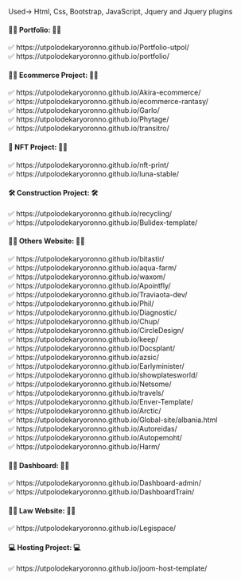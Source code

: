 
Used-> Html, Css, Bootstrap, JavaScript, Jquery and Jquery plugins

<h4>👳‍♀️ Portfolio: 👳‍♀️</h4> 
	✅ https://utpolodekaryoronno.github.io/Portfolio-utpol/
</br>
	✅ https://utpolodekaryoronno.github.io/portfolio/
</br>

<h4>🤷‍♂️ Ecommerce Project: 🤷‍♂️</h4> 
	✅ https://utpolodekaryoronno.github.io/Akira-ecommerce/
</br>
	✅ https://utpolodekaryoronno.github.io/ecommerce-rantasy/
</br>
	✅ https://utpolodekaryoronno.github.io/Garlo/
</br>
	✅ https://utpolodekaryoronno.github.io/Phytage/
 </br>
	✅ https://utpolodekaryoronno.github.io/transitro/


<h4>🦹 NFT Project: 🦸‍♂️</h4> 
	✅ https://utpolodekaryoronno.github.io/nft-print/
</br>
	✅ https://utpolodekaryoronno.github.io/luna-stable/
</br>

<h4>🛠️ Construction Project: 🛠️</h4> 
	✅ https://utpolodekaryoronno.github.io/recycling/
</br>
	✅ https://utpolodekaryoronno.github.io/Bulidex-template/
</br>
	

<h4>🤷‍♀️ Others Website: 🤷‍♀️</h4> 
	✅ https://utpolodekaryoronno.github.io/bitastir/
</br>
	✅ https://utpolodekaryoronno.github.io/aqua-farm/
</br>
	✅ https://utpolodekaryoronno.github.io/waxom/
</br>
	✅ https://utpolodekaryoronno.github.io/Apointfly/
</br>
	✅ https://utpolodekaryoronno.github.io/Traviaota-dev/
</br>
	✅ https://utpolodekaryoronno.github.io/Phil/
</br>
	✅ https://utpolodekaryoronno.github.io/Diagnostic/
</br>
	✅ https://utpolodekaryoronno.github.io/Chup/
</br>
	✅ https://utpolodekaryoronno.github.io/CircleDesign/
</br>
	✅ https://utpolodekaryoronno.github.io/keep/
</br>
	✅ https://utpolodekaryoronno.github.io/Docsplant/
</br>
	✅ https://utpolodekaryoronno.github.io/azsic/
</br>
	✅ https://utpolodekaryoronno.github.io/Earlyminister/
</br>
	✅ https://utpolodekaryoronno.github.io/showplatesworld/
</br>
	✅ https://utpolodekaryoronno.github.io/Netsome/
</br>
	✅ https://utpolodekaryoronno.github.io/travels/
</br>
	✅ https://utpolodekaryoronno.github.io/Enver-Template/	
</br>
	✅ https://utpolodekaryoronno.github.io/Arctic/
</br>
	✅ https://utpolodekaryoronno.github.io/Global-site/albania.html
</br>
	✅ https://utpolodekaryoronno.github.io/Autoreidas/
</br>
	✅ https://utpolodekaryoronno.github.io/Autopemoht/
</br>
	✅ https://utpolodekaryoronno.github.io/Harm/
</br>

<h4>👳‍♀️ Dashboard: 👳‍♂️</h4> 
	✅ https://utpolodekaryoronno.github.io/Dashboard-admin/
</br>
	✅ https://utpolodekaryoronno.github.io/DashboardTrain/
</br>

<h4>🤷‍♀️ Law Website: 🤷‍♀️</h4> 
	✅ https://utpolodekaryoronno.github.io/Legispace/
</br>

<h4>💻 Hosting Project: 💻</h4> 
	✅ https://utpolodekaryoronno.github.io/joom-host-template/


